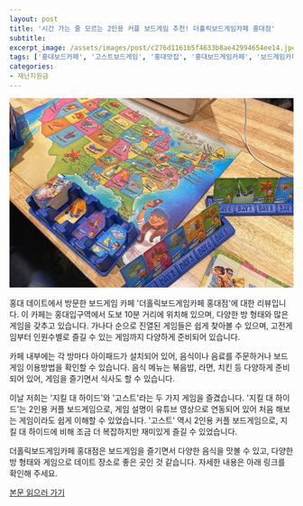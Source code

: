 ```yaml
---
layout: post
title: '시간 가는 줄 모르는 2인용 커플 보드게임 추천! 더홀릭보드게임카페 홍대점'
subtitle: 
excerpt_image: /assets/images/post/c276d1161b5f4633b8ae42994654ee14.jpeg
tags: ['홍대보드카페', '고스트보드게임', '홍대맛집', '홍대보드게임카페', '보드게임카페2인', '2인용보드게임추천', '커플보드게임추천']
categories: 
- 재난지원금
---
```


![메인 이미지](/assets/images/post/c276d1161b5f4633b8ae42994654ee14.jpeg)

홍대 데이트에서 방문한 보드게임 카페 '더홀릭보드게임카페 홍대점'에 대한 리뷰입니다. 이 카페는 홍대입구역에서 도보 10분 거리에 위치해 있으며, 다양한 방 형태와 많은 게임을 갖추고 있습니다. 가나다 순으로 진열된 게임들은 쉽게 찾아볼 수 있으며, 고전게임부터 인원수별로 즐길 수 있는 게임까지 다양하게 준비되어 있습니다.

카페 내부에는 각 방마다 아이패드가 설치되어 있어, 음식이나 음료를 주문하거나 보드게임 이용방법을 확인할 수 있습니다. 음식 메뉴는 볶음밥, 라면, 치킨 등 다양하게 준비되어 있어, 게임을 즐기면서 식사도 할 수 있습니다.

이날 저희는 '지킬 대 하이드'와 '고스트'라는 두 가지 게임을 즐겼습니다. '지킬 대 하이드'는 2인용 커플 보드게임으로, 게임 설명이 유튜브 영상으로 연동되어 있어 처음 해보는 게임이라도 쉽게 이해할 수 있었습니다. '고스트' 역시 2인용 커플 보드게임으로, 지킬 대 하이드에 비해 조금 더 복잡하지만 재미있게 즐길 수 있었습니다.

더홀릭보드게임카페 홍대점은 보드게임을 즐기면서 다양한 음식을 맛볼 수 있고, 다양한 방 형태와 게임으로 데이트 장소로 좋은 곳인 것 같습니다. 자세한 내용은 아래 링크를 확인해 주세요.

[본문 읽으러 가기](https://m.blog.naver.com/ham_eaten_jellybear/223259712444)
